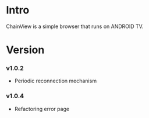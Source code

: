 # Intro

ChainView is a simple browser that runs on ANDROID TV.


# Version
### v1.0.2  
- Periodic reconnection mechanism

### v1.0.4  
- Refactoring error page
